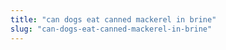 ```yaml
---
title: "can dogs eat canned mackerel in brine"
slug: "can-dogs-eat-canned-mackerel-in-brine"
---
```


